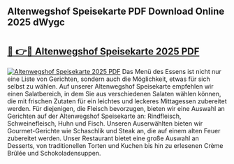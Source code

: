 ## Altenwegshof Speisekarte PDF Download Online 2025 dWygc

# <h2><a href="http://gc84yug.nevu.top/?p=Altenwegshof+Speisekarte">🔗 👉🔴 Altenwegshof Speisekarte 2025 PDF</a></h2>

[![Altenwegshof Speisekarte 2025 PDF](https://i.imgur.com/dBaPXMq.png)](http://gc84yug.nevu.top/?p=Altenwegshof+Speisekarte)
Das Menü des Essens ist nicht nur eine Liste von Gerichten, sondern auch die Möglichkeit, etwas für sich selbst zu wählen. Auf unserer Altenwegshof Speisekarte empfehlen wir einen Salatbereich, in dem Sie aus verschiedenen Salaten wählen können, die mit frischen Zutaten für ein leichtes und leckeres Mittagessen zubereitet werden. Für diejenigen, die Fleisch bevorzugen, bieten wir eine Auswahl an Gerichten auf der Altenwegshof Speisekarte an: Rindfleisch, Schweinefleisch, Huhn und Fisch. Unseren Auserwählten bieten wir Gourmet-Gerichte wie Schaschlik und Steak an, die auf einem alten Feuer zubereitet werden. Unser Restaurant bietet eine große Auswahl an Desserts, von traditionellen Torten und Kuchen bis hin zu erlesenen Crème Brûlée und Schokoladensuppen.
